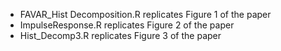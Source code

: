 - FAVAR_Hist Decomposition.R replicates Figure 1 of the paper
- ImpulseResponse.R replicates Figure 2 of the paper
- Hist_Decomp3.R replicates Figure 3 of the paper
